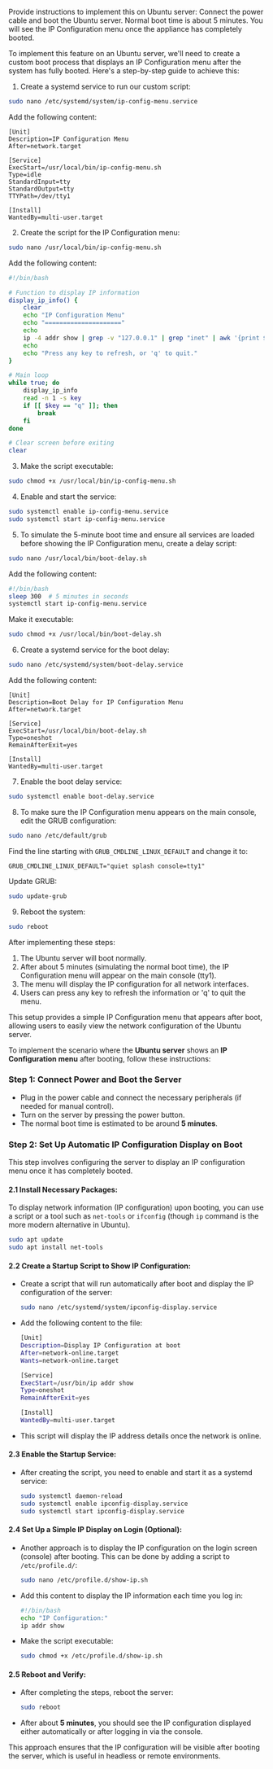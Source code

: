 Provide instructions to implement this on Ubuntu server:
Connect the power cable and boot the Ubuntu server. Normal boot time is about 5 minutes. You will see the IP Configuration menu once the appliance has completely booted.

To implement this feature on an Ubuntu server, we'll need to create a custom boot process that displays an IP Configuration menu after the system has fully booted. Here's a step-by-step guide to achieve this:

1. Create a systemd service to run our custom script:

```bash
sudo nano /etc/systemd/system/ip-config-menu.service
```

Add the following content:

```
[Unit]
Description=IP Configuration Menu
After=network.target

[Service]
ExecStart=/usr/local/bin/ip-config-menu.sh
Type=idle
StandardInput=tty
StandardOutput=tty
TTYPath=/dev/tty1

[Install]
WantedBy=multi-user.target
```

2. Create the script for the IP Configuration menu:

```bash
sudo nano /usr/local/bin/ip-config-menu.sh
```

Add the following content:

```bash
#!/bin/bash

# Function to display IP information
display_ip_info() {
    clear
    echo "IP Configuration Menu"
    echo "====================="
    echo
    ip -4 addr show | grep -v "127.0.0.1" | grep "inet" | awk '{print $NF, $2}'
    echo
    echo "Press any key to refresh, or 'q' to quit."
}

# Main loop
while true; do
    display_ip_info
    read -n 1 -s key
    if [[ $key == "q" ]]; then
        break
    fi
done

# Clear screen before exiting
clear
```

3. Make the script executable:

```bash
sudo chmod +x /usr/local/bin/ip-config-menu.sh
```

4. Enable and start the service:

```bash
sudo systemctl enable ip-config-menu.service
sudo systemctl start ip-config-menu.service
```

5. To simulate the 5-minute boot time and ensure all services are loaded before showing the IP Configuration menu, create a delay script:

```bash
sudo nano /usr/local/bin/boot-delay.sh
```

Add the following content:

```bash
#!/bin/bash
sleep 300  # 5 minutes in seconds
systemctl start ip-config-menu.service
```

Make it executable:

```bash
sudo chmod +x /usr/local/bin/boot-delay.sh
```

6. Create a systemd service for the boot delay:

```bash
sudo nano /etc/systemd/system/boot-delay.service
```

Add the following content:

```
[Unit]
Description=Boot Delay for IP Configuration Menu
After=network.target

[Service]
ExecStart=/usr/local/bin/boot-delay.sh
Type=oneshot
RemainAfterExit=yes

[Install]
WantedBy=multi-user.target
```

7. Enable the boot delay service:

```bash
sudo systemctl enable boot-delay.service
```

8. To make sure the IP Configuration menu appears on the main console, edit the GRUB configuration:

```bash
sudo nano /etc/default/grub
```

Find the line starting with `GRUB_CMDLINE_LINUX_DEFAULT` and change it to:

```
GRUB_CMDLINE_LINUX_DEFAULT="quiet splash console=tty1"
```

Update GRUB:

```bash
sudo update-grub
```

9. Reboot the system:

```bash
sudo reboot
```

After implementing these steps:

1. The Ubuntu server will boot normally.
2. After about 5 minutes (simulating the normal boot time), the IP Configuration menu will appear on the main console (tty1).
3. The menu will display the IP configuration for all network interfaces.
4. Users can press any key to refresh the information or 'q' to quit the menu.

This setup provides a simple IP Configuration menu that appears after boot, allowing users to easily view the network configuration of the Ubuntu server.

To implement the scenario where the **Ubuntu server** shows an **IP Configuration menu** after booting, follow these instructions:

### Step 1: **Connect Power and Boot the Server**
   - Plug in the power cable and connect the necessary peripherals (if needed for manual control). 
   - Turn on the server by pressing the power button.
   - The normal boot time is estimated to be around **5 minutes**.

### Step 2: **Set Up Automatic IP Configuration Display on Boot**

This step involves configuring the server to display an IP configuration menu once it has completely booted.

#### 2.1 **Install Necessary Packages**:
   To display network information (IP configuration) upon booting, you can use a script or a tool such as `net-tools` or `ifconfig` (though `ip` command is the more modern alternative in Ubuntu).

   ```bash
   sudo apt update
   sudo apt install net-tools
   ```

#### 2.2 **Create a Startup Script to Show IP Configuration**:

   - Create a script that will run automatically after boot and display the IP configuration of the server:
   
     ```bash
     sudo nano /etc/systemd/system/ipconfig-display.service
     ```

   - Add the following content to the file:

     ```bash
     [Unit]
     Description=Display IP Configuration at boot
     After=network-online.target
     Wants=network-online.target

     [Service]
     ExecStart=/usr/bin/ip addr show
     Type=oneshot
     RemainAfterExit=yes

     [Install]
     WantedBy=multi-user.target
     ```

   - This script will display the IP address details once the network is online.

#### 2.3 **Enable the Startup Service**:

   - After creating the script, you need to enable and start it as a systemd service:

     ```bash
     sudo systemctl daemon-reload
     sudo systemctl enable ipconfig-display.service
     sudo systemctl start ipconfig-display.service
     ```

#### 2.4 **Set Up a Simple IP Display on Login (Optional)**:

   - Another approach is to display the IP configuration on the login screen (console) after booting. This can be done by adding a script to `/etc/profile.d/`:

     ```bash
     sudo nano /etc/profile.d/show-ip.sh
     ```

   - Add this content to display the IP information each time you log in:
   
     ```bash
     #!/bin/bash
     echo "IP Configuration:"
     ip addr show
     ```

   - Make the script executable:
   
     ```bash
     sudo chmod +x /etc/profile.d/show-ip.sh
     ```

#### 2.5 **Reboot and Verify**:
   - After completing the steps, reboot the server:
   
     ```bash
     sudo reboot
     ```

   - After about **5 minutes**, you should see the IP configuration displayed either automatically or after logging in via the console.

This approach ensures that the IP configuration will be visible after booting the server, which is useful in headless or remote environments.
